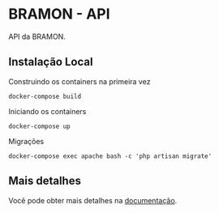 # BRAMON - API

API da BRAMON.

## Instalação Local

Construindo os containers na primeira vez

```console
docker-compose build
```

Iniciando os containers

```console
docker-compose up
```

Migrações

```console
docker-compose exec apache bash -c 'php artisan migrate'
```

## Mais detalhes

Você pode obter mais detalhes na [documentação](docs/README.md).
